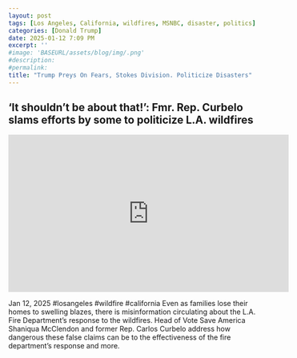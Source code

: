 ```yaml
---
layout: post
tags: [Los Angeles, California, wildfires, MSNBC, disaster, politics]
categories: [Donald Trump]
date: 2025-01-12 7:09 PM
excerpt: ''
#image: 'BASEURL/assets/blog/img/.png'
#description:
#permalink:
title: "Trump Preys On Fears, Stokes Division. Politicize Disasters"
---
```



## ‘It shouldn’t be about that!’: Fmr. Rep. Curbelo slams efforts by some to politicize L.A. wildfires

<iframe width="560" height="315" src="https://www.youtube.com/embed/Kl2YwiFzBek?si=6sStAukfeI-d6uLH" title="YouTube video player" frameborder="0" allow="accelerometer; autoplay; clipboard-write; encrypted-media; gyroscope; picture-in-picture; web-share" referrerpolicy="strict-origin-when-cross-origin" allowfullscreen></iframe>

Jan 12, 2025  #losangeles #wildfire #california
Even as families lose their homes to swelling blazes, there is misinformation circulating about the L.A. Fire Department’s response to the wildfires. Head of Vote Save America Shaniqua McClendon and former Rep. Carlos Curbelo address how dangerous these false claims can be to the effectiveness of the fire department’s response and more.
